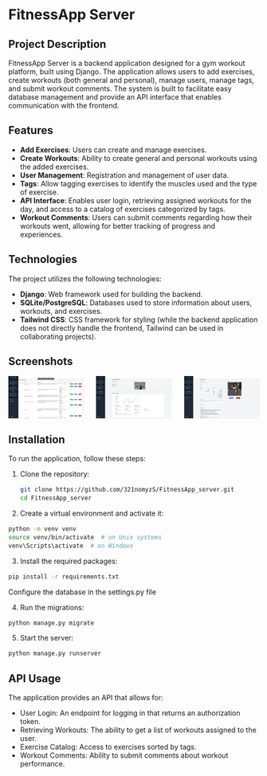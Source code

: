 # FitnessApp Server

## Project Description

FitnessApp Server is a backend application designed for a gym workout platform, built using Django. The application allows users to add exercises, create workouts (both general and personal), manage users, manage tags, and submit workout comments. The system is built to facilitate easy database management and provide an API interface that enables communication with the frontend.

## Features

- **Add Exercises**: Users can create and manage exercises.
- **Create Workouts**: Ability to create general and personal workouts using the added exercises.
- **User Management**: Registration and management of user data.
- **Tags**: Allow tagging exercises to identify the muscles used and the type of exercise.
- **API Interface**: Enables user login, retrieving assigned workouts for the day, and access to a catalog of exercises categorized by tags.
- **Workout Comments**: Users can submit comments regarding how their workouts went, allowing for better tracking of progress and experiences.

## Technologies

The project utilizes the following technologies:

- **Django**: Web framework used for building the backend.
- **SQLite/PostgreSQL**: Databases used to store information about users, workouts, and exercises.
- **Tailwind CSS**: CSS framework for styling (while the backend application does not directly handle the frontend, Tailwind can be used in collaborating projects).

## Screenshots

<div style="display: flex; justify-content: space-between;">
    <img src="assets/screenshot_1.png" alt="Screenshot 1" width="30%" />
    <img src="assets/screenshot_2.png" alt="Screenshot 2" width="30%" />
    <img src="assets/screenshot_3.png" alt="Screenshot 3" width="30%" />
</div>

## Installation

To run the application, follow these steps:

1. Clone the repository:
   ```bash
   git clone https://github.com/321nomyzS/FitnessApp_server.git
   cd FitnessApp_server

2. Create a virtual environment and activate it:
```bash
python -m venv venv
source venv/bin/activate  # on Unix systems
venv\Scripts\activate  # on Windows
```

3. Install the required packages:
```bash
pip install -r requirements.txt
```
Configure the database in the settings.py file

4. Run the migrations:

```bash
python manage.py migrate
```

5. Start the server:

```bash
python manage.py runserver
```

## API Usage
The application provides an API that allows for:

- User Login: An endpoint for logging in that returns an authorization token.
- Retrieving Workouts: The ability to get a list of workouts assigned to the user.
- Exercise Catalog: Access to exercises sorted by tags.
- Workout Comments: Ability to submit comments about workout performance.
